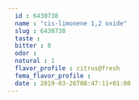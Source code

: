 ```yaml
---
  id : 6430738
  name : "cis-limonene 1,2 oxide"
  slug : 6430738
  taste : 
  bitter : 0
  odor : 
  natural : 1
  flavor_profile : citrus@fresh
  fema_flavor_profile : 
  date : 2019-03-26T08:47:11+01:00
---
```



